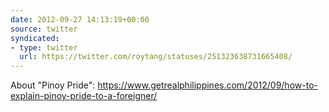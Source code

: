 ```yaml
---
date: 2012-09-27 14:13:19+00:00
source: twitter
syndicated:
- type: twitter
  url: https://twitter.com/roytang/statuses/251323638731665408/
---
```


About "Pinoy Pride": https://www.getrealphilippines.com/2012/09/how-to-explain-pinoy-pride-to-a-foreigner/